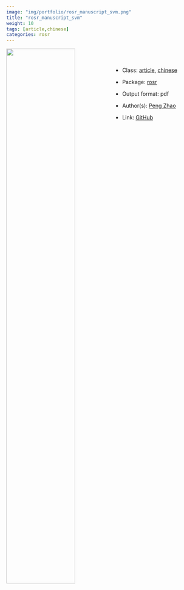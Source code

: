 ```yaml
---
image: "img/portfolio/rosr_manuscript_svm.png"
title: "rosr_manuscript_svm"
weight: 10
tags: [article,chinese]
categories: rosr
---
```




<!--more-->

<p><a href="../../img/portfolio/rosr_manuscript_svm.png"><img class = "jf-image-shadow" src="../../img/portfolio/rosr_manuscript_svm.png" width="60%"  align="left"></a></p>

<br><br>

- Class: [article](../../tags/article), [chinese](../../tags/chinese)
- Package: [rosr](rosr)
- Output format: pdf

- Author(s): [Peng Zhao](https://pzhao.org)
- Link: [GitHub](https://github.com/pzhaonet/rosr)


